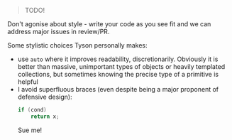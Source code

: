 <!--
  A style guide for QuEST contributors
  
  @author Tyson Jones
-->

>TODO!

Don't agonise about style - write your code as you see fit and we can address major issues in review/PR.

Some stylistic choices Tyson personally makes:
- use `auto` where it improves readability, discretionarily. Obviously it is better than massive, unimportant types of objects or heavily templated collections, but sometimes knowing the precise type of a primitive is helpful
- I avoid superfluous braces (even despite being a major proponent of defensive design):
  ```C++
  if (cond)
      return x;
  ```
  Sue me!